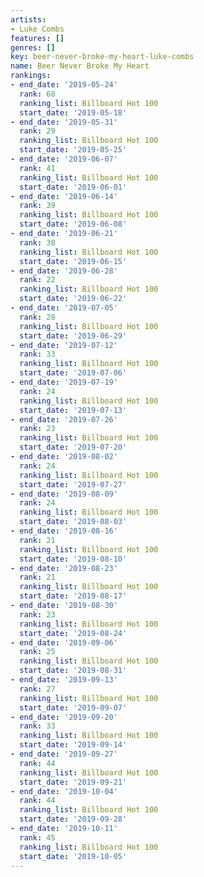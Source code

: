 ```yaml
---
artists:
- Luke Combs
features: []
genres: []
key: beer-never-broke-my-heart-luke-combs
name: Beer Never Broke My Heart
rankings:
- end_date: '2019-05-24'
  rank: 68
  ranking_list: Billboard Hot 100
  start_date: '2019-05-18'
- end_date: '2019-05-31'
  rank: 29
  ranking_list: Billboard Hot 100
  start_date: '2019-05-25'
- end_date: '2019-06-07'
  rank: 41
  ranking_list: Billboard Hot 100
  start_date: '2019-06-01'
- end_date: '2019-06-14'
  rank: 39
  ranking_list: Billboard Hot 100
  start_date: '2019-06-08'
- end_date: '2019-06-21'
  rank: 38
  ranking_list: Billboard Hot 100
  start_date: '2019-06-15'
- end_date: '2019-06-28'
  rank: 22
  ranking_list: Billboard Hot 100
  start_date: '2019-06-22'
- end_date: '2019-07-05'
  rank: 28
  ranking_list: Billboard Hot 100
  start_date: '2019-06-29'
- end_date: '2019-07-12'
  rank: 33
  ranking_list: Billboard Hot 100
  start_date: '2019-07-06'
- end_date: '2019-07-19'
  rank: 24
  ranking_list: Billboard Hot 100
  start_date: '2019-07-13'
- end_date: '2019-07-26'
  rank: 23
  ranking_list: Billboard Hot 100
  start_date: '2019-07-20'
- end_date: '2019-08-02'
  rank: 24
  ranking_list: Billboard Hot 100
  start_date: '2019-07-27'
- end_date: '2019-08-09'
  rank: 24
  ranking_list: Billboard Hot 100
  start_date: '2019-08-03'
- end_date: '2019-08-16'
  rank: 21
  ranking_list: Billboard Hot 100
  start_date: '2019-08-10'
- end_date: '2019-08-23'
  rank: 21
  ranking_list: Billboard Hot 100
  start_date: '2019-08-17'
- end_date: '2019-08-30'
  rank: 23
  ranking_list: Billboard Hot 100
  start_date: '2019-08-24'
- end_date: '2019-09-06'
  rank: 25
  ranking_list: Billboard Hot 100
  start_date: '2019-08-31'
- end_date: '2019-09-13'
  rank: 27
  ranking_list: Billboard Hot 100
  start_date: '2019-09-07'
- end_date: '2019-09-20'
  rank: 33
  ranking_list: Billboard Hot 100
  start_date: '2019-09-14'
- end_date: '2019-09-27'
  rank: 44
  ranking_list: Billboard Hot 100
  start_date: '2019-09-21'
- end_date: '2019-10-04'
  rank: 44
  ranking_list: Billboard Hot 100
  start_date: '2019-09-28'
- end_date: '2019-10-11'
  rank: 45
  ranking_list: Billboard Hot 100
  start_date: '2019-10-05'
---
```


